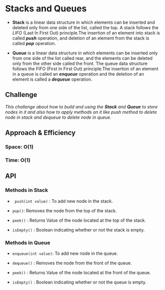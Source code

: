 # **Stacks and Queues**

* **Stack** is a linear data structure in which elements can be inserted and deleted only from one side of the list, called the top. A stack follows the *LIFO* (Last In First Out) principle.The insertion of an element into stack is called ***push*** operation, and deletion of an element from the stack is called ***pop*** operation.

* **Queue** is a linear data structure in which elements can be inserted only from one side of the list called rear, and the elements can be deleted only from the other side called the front. The queue data structure follows the FIFO (First In First Out) principle.The insertion of an element in a queue is called an ***enqueue*** operation and the deletion of an element is called a ***dequeue*** operation.


## **Challenge**

*This challenge about how to build and using the **Stack** and **Queue** to store nodes in it and also how to apply methods on it like *push* method to delete node in stack and *dequeue* to delete node in queue.*

## **Approach & Efficiency**

### Space: O(1)

### Time: O(1)

## **API**

###  Methods in Stack

* ` push(int value)` : To add new node in the stack.

* `pop()`: Removes the node from the top of the stack.

* `peek()` : Returns Value of the node located at the top of the stack.

* `isEmpty()` : Boolean indicating whether or not the stack is empty.

###  Methods in Queue

* `enqueue(int value)`: To add new node in the queue.

* `dequeue()` : Removes the node from the front of the queue.

* `peek()`  : Returns Value of the node located at the front of the queue.

* `isEmpty()` : Boolean indicating whether or not the queue is empty.